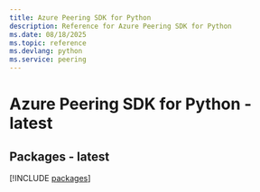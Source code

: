 ```yaml
---
title: Azure Peering SDK for Python
description: Reference for Azure Peering SDK for Python
ms.date: 08/18/2025
ms.topic: reference
ms.devlang: python
ms.service: peering
---
```

# Azure Peering SDK for Python - latest
## Packages - latest
[!INCLUDE [packages](peering-index.md)]